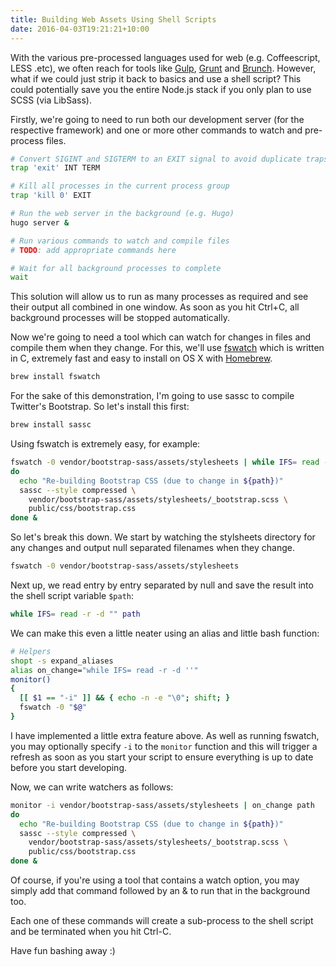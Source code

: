 ```yaml
---
title: Building Web Assets Using Shell Scripts
date: 2016-04-03T19:21:21+10:00
---
```


With the various pre-processed languages used for web (e.g. Coffeescript,
LESS .etc), we often reach for tools like [Gulp](http://gulpjs.com/),
[Grunt](http://gruntjs.com/) and [Brunch](http://brunch.io/).  However,
what if we could just strip it back to basics and use a shell script?
This could potentially save you the entire Node.js stack if you only plan to
use SCSS (via LibSass).

Firstly, we're going to need to run both our development server (for the
respective framework) and one or more other commands to watch and pre-process
files.

```bash
# Convert SIGINT and SIGTERM to an EXIT signal to avoid duplicate traps
trap 'exit' INT TERM

# Kill all processes in the current process group
trap 'kill 0' EXIT

# Run the web server in the background (e.g. Hugo)
hugo server &

# Run various commands to watch and compile files
# TODO: add appropriate commands here

# Wait for all background processes to complete
wait
```

This solution will allow us to run as many processes as required
and see their output all combined in one window.  As soon as you
hit Ctrl+C, all background processes will be stopped automatically.

Now we're going to need a tool which can watch for changes in files
and compile them when they change.  For this, we'll use
[fswatch](http://emcrisostomo.github.io/fswatch/) which is written
in C, extremely fast and easy to install on OS X with
[Homebrew](http://brew.sh/).

```bash
brew install fswatch
```

For the sake of this demonstration, I'm going to use sassc to
compile Twitter's Bootstrap.  So let's install this first:

```bash
brew install sassc
```

Using fswatch is extremely easy, for example:

```bash
fswatch -0 vendor/bootstrap-sass/assets/stylesheets | while IFS= read -r -d "" path
do
  echo "Re-building Bootstrap CSS (due to change in ${path})"
  sassc --style compressed \
    vendor/bootstrap-sass/assets/stylesheets/_bootstrap.scss \
    public/css/bootstrap.css
done &
```

So let's break this down.  We start by watching the stylsheets directory for
any changes and output null separated filenames when they change.

```bash
fswatch -0 vendor/bootstrap-sass/assets/stylesheets
```

Next up, we read entry by entry separated by null and save the result into the
shell script variable `$path`:

```bash
while IFS= read -r -d "" path
```

We can make this even a little neater using an alias and little bash function:

```bash
# Helpers
shopt -s expand_aliases
alias on_change="while IFS= read -r -d ''"
monitor()
{
  [[ $1 == "-i" ]] && { echo -n -e "\0"; shift; }
  fswatch -0 "$@"
}
```

I have implemented a little extra feature above.  As well as running fswatch,
you may optionally specify `-i` to the `monitor` function and this will trigger
a refresh as soon as you start your script to ensure everything is up to date
before you start developing.

Now, we can write watchers as follows:

```bash
monitor -i vendor/bootstrap-sass/assets/stylesheets | on_change path
do
  echo "Re-building Bootstrap CSS (due to change in ${path})"
  sassc --style compressed \
    vendor/bootstrap-sass/assets/stylesheets/_bootstrap.scss \
    public/css/bootstrap.css
done &
```

Of course, if you're using a tool that contains a watch option, you may
simply add that command followed by an & to run that in the background too.

Each one of these commands will create a sub-process to the shell script and
be terminated when you hit Ctrl-C.

Have fun bashing away :)
